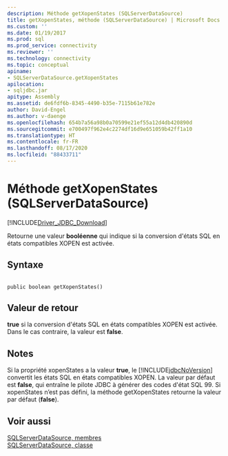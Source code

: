 ```yaml
---
description: Méthode getXopenStates (SQLServerDataSource)
title: getXopenStates, méthode (SQLServerDataSource) | Microsoft Docs
ms.custom: ''
ms.date: 01/19/2017
ms.prod: sql
ms.prod_service: connectivity
ms.reviewer: ''
ms.technology: connectivity
ms.topic: conceptual
apiname:
- SQLServerDataSource.getXopenStates
apilocation:
- sqljdbc.jar
apitype: Assembly
ms.assetid: de6fdf6b-8345-4490-b35e-7115b61e782e
author: David-Engel
ms.author: v-daenge
ms.openlocfilehash: 654b7a56a98b0a70599e21ef55a12d4db420890d
ms.sourcegitcommit: e700497f962e4c2274df16d9e651059b42ff1a10
ms.translationtype: HT
ms.contentlocale: fr-FR
ms.lasthandoff: 08/17/2020
ms.locfileid: "88433711"
---
```

# <a name="getxopenstates-method-sqlserverdatasource"></a>Méthode getXopenStates (SQLServerDataSource)
[!INCLUDE[Driver_JDBC_Download](../../../includes/driver_jdbc_download.md)]

  Retourne une valeur **booléenne** qui indique si la conversion d'états SQL en états compatibles XOPEN est activée.  
  
## <a name="syntax"></a>Syntaxe  
  
```  
  
public boolean getXopenStates()  
```  
  
## <a name="return-value"></a>Valeur de retour  
 **true** si la conversion d'états SQL en états compatibles XOPEN est activée. Dans le cas contraire, la valeur est **false**.  
  
## <a name="remarks"></a>Notes  
 Si la propriété xopenStates a la valeur **true**, le [!INCLUDE[jdbcNoVersion](../../../includes/jdbcnoversion_md.md)] convertit les états SQL en états compatibles XOPEN. La valeur par défaut est **false**, qui entraîne le pilote JDBC à générer des codes d'état SQL 99. Si xopenStates n’est pas défini, la méthode getXopenStates retourne la valeur par défaut (**false**).  
  
## <a name="see-also"></a>Voir aussi  
 [SQLServerDataSource, membres](../../../connect/jdbc/reference/sqlserverdatasource-members.md)   
 [SQLServerDataSource, classe](../../../connect/jdbc/reference/sqlserverdatasource-class.md)  
  
  

